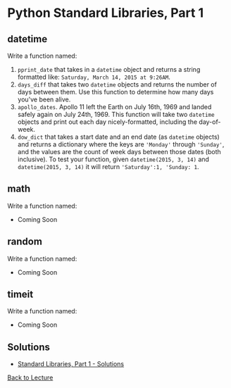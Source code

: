 # Python Standard Libraries, Part 1


## datetime

Write a function named:

1. `pprint_date` that takes in a `datetime` object and returns a string formatted like: `Saturday, March 14, 2015 at 9:26AM`.
2. `days_diff` that takes two `datetime` objects and returns the number of days between them. Use this function to determine how many days you've been alive.
3. `apollo_dates`. Apollo 11 left the Earth on July 16th, 1969 and landed safely again on July 24th, 1969. This function will take two `datetime` objects and print out each day nicely-formatted, including the day-of-week.
4. `dow_dict` that takes a start date and an end date (as `datetime` objects) and returns a dictionary where the keys are `'Monday'` through `'Sunday'`, and the values are the count of week days between those dates (both inclusive). To test your function, given `datetime(2015, 3, 14)` and `datetime(2015, 3, 14)` it will return `'Saturday':1, 'Sunday: 1`.

## math

Write a function named:

 * Coming Soon

## random

Write a function named:

 * Coming Soon

## timeit

Write a function named:

 * Coming Soon


## Solutions

 * [Standard Libraries, Part 1 - Solutions](problem_set_1_solutions.md)

[Back to Lecture](lecture_09.md)
